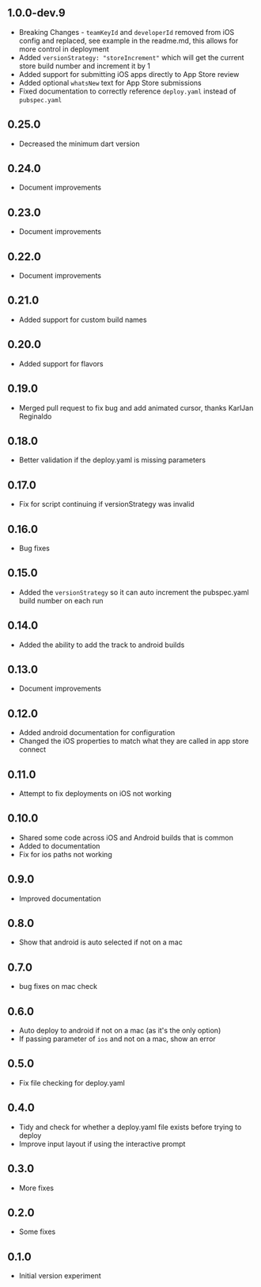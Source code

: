 ## 1.0.0-dev.9
- Breaking Changes - `teamKeyId` and `developerId` removed from iOS config and replaced, see example in the readme.md, this allows for more control in deployment
- Added `versionStrategy: "storeIncrement"` which will get the current store build number and increment it by 1
- Added support for submitting iOS apps directly to App Store review
- Added optional `whatsNew` text for App Store submissions
- Fixed documentation to correctly reference `deploy.yaml` instead of `pubspec.yaml`

## 0.25.0

- Decreased the minimum dart version

## 0.24.0

- Document improvements

## 0.23.0

- Document improvements

## 0.22.0

- Document improvements

## 0.21.0

- Added support for custom build names

## 0.20.0

- Added support for flavors

## 0.19.0

- Merged pull request to fix bug and add animated cursor, thanks KarlJan Reginaldo

## 0.18.0

- Better validation if the deploy.yaml is missing parameters

## 0.17.0

- Fix for script continuing if versionStrategy was invalid

## 0.16.0

- Bug fixes

## 0.15.0

- Added the `versionStrategy` so it can auto increment the pubspec.yaml build number on each run

## 0.14.0

- Added the ability to add the track to android builds

## 0.13.0

- Document improvements

## 0.12.0

- Added android documentation for configuration
- Changed the iOS properties to match what they are called in app store connect

## 0.11.0

- Attempt to fix deployments on iOS not working

## 0.10.0

- Shared some code across iOS and Android builds that is common
- Added to documentation
- Fix for ios paths not working

## 0.9.0

- Improved documentation

## 0.8.0

- Show that android is auto selected if not on a mac

## 0.7.0

- bug fixes on mac check

## 0.6.0

- Auto deploy to android if not on a mac (as it's the only option)
- If passing parameter of `ios` and not on a mac, show an error

## 0.5.0

- Fix file checking for deploy.yaml

## 0.4.0

- Tidy and check for whether a deploy.yaml file exists before trying to deploy
- Improve input layout if using the interactive prompt

## 0.3.0

- More fixes

## 0.2.0

- Some fixes

## 0.1.0

- Initial version experiment
